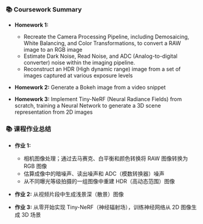 ### 📚 **Coursework Summary**

- **Homework 1:** 
  - Recreate the Camera Processing Pipeline, including Demosaicing, White Balancing, and Color Transformations, to convert a RAW image to an RGB image
  - Estimate Dark Noise, Read Noise, and ADC (Analog-to-digital converter) noise within the imaging pipeline.
  - Reconstruct an HDR (High dynamic range) image from a set of images captured at various exposure levels

- **Homework 2:** Generate a Bokeh image from a video snippet
- **Homework 3:** Implement Tiny-NeRF (Neural Radiance Fields) from scratch, training a Neural Network to generate a 3D scene representation from 2D images


### 📚 **课程作业总结**

- **作业 1:**  
  - 相机图像处理；通过去马赛克、白平衡和颜色转换将 RAW 图像转换为 RGB 图像
  - 估算成像中的暗噪声、读出噪声和 ADC（模数转换器）噪声
  - 从不同曝光等级拍摄的一组图像中重建 HDR（高动态范围）图像

- **作业 2:** 从视频片段中生成浅景深（散景）图像

- **作业 3:** 从零开始实现 Tiny-NeRF（神经辐射场），训练神经网络从 2D 图像生成 3D 场景

